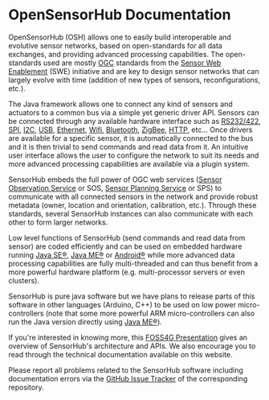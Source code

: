 OpenSensorHub Documentation
===

OpenSensorHub (OSH) allows one to easily build interoperable and evolutive sensor networks, based on open-standards for all data exchanges, and providing advanced processing capabilities. The open-standards used are mostly [OGC](http://www.opengeospatial.org) standards from the [Sensor Web Enablement](http://www.opengeospatial.org/projects/groups/sensorwebdwg) (SWE) initiative and are key to design sensor networks that can largely evolve with time (addition of new types of sensors, reconfigurations, etc.).

The Java framework allows one to connect any kind of sensors and actuators to a common bus via a simple yet generic driver API. Sensors can be connected through any available hardware interface such as [RS232/422](http://en.wikipedia.org/wiki/RS-232), [SPI](http://en.wikipedia.org/wiki/Serial_Peripheral_Interface_Bus), [I2C](http://en.wikipedia.org/wiki/I%C2%B2C), [USB](http://en.wikipedia.org/wiki/USB), [Ethernet](http://en.wikipedia.org/wiki/Ethernet), [Wifi](http://en.wikipedia.org/wiki/Wi-Fi), [Bluetooth](http://en.wikipedia.org/wiki/Bluetooth), [ZigBee](http://en.wikipedia.org/wiki/ZigBee), [HTTP](http://en.wikipedia.org/wiki/Hypertext_Transfer_Protocol), etc... Once drivers are available for a specific sensor, it is automatically connected to the bus and it is then trivial to send commands and read data from it. An intuitive user interface allows the user to configure the network to suit its needs and more advanced processing capabilities are available via a plugin system.

SensorHub embeds the full power of OGC web services ([Sensor Observation Service](http://www.opengeospatial.org/standards/sos) or SOS, [Sensor Planning Service](http://www.opengeospatial.org/standards/sps) or SPS) to communicate with all connected sensors in the network and provide robust metadata (owner, location and orientation, calibration, etc.). Through these standards, several SensorHub instances can also communicate with each other to form larger networks.

Low level functions of SensorHub (send commands and read data from sensor) are coded efficiently and can be used on embedded hardware running [Java SE®](http://www.oracle.com/technetwork/java/javase), [Java ME®][Java ME] or [Android®](http://www.android.com) while more advanced data processing capabilities are fully multi-threaded and can thus benefit from a more powerful hardware platform (e.g. multi-processor servers or even clusters).

SensorHub is pure java software but we have plans to release parts of this software in other languages (Arduino, C++) to be used on low power micro-controllers (note that some more powerful ARM micro-controllers can also run the Java version directly using [Java ME®][Java ME]).

If you're interested in knowing more, this [FOSS4G Presentation](https://drive.google.com/open?id=0B3EZQJqOfG9sUFQxVFd0d2ZEbDQ) gives an overview of SensorHub's architecture and APIs. We also encourage you to read through the technical documentation available on this website.

Please report all problems related to the SensorHub software including documentation errors via the [GitHub Issue Tracker](https://github.com/opensensorhub) of the corresponding repository.


[Java ME]: http://www.oracle.com/us/technologies/java/embedded/micro-edition/overview/index.html
